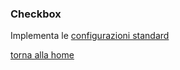 ### Checkbox
Implementa le [configurazioni standard](../../base.md#Neicomponentisonogestiteleseguentiproprietà)

[torna alla home](../../index.md)
